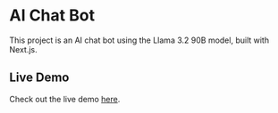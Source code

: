 
# AI Chat Bot

This project is an AI chat bot using the Llama 3.2 90B model, built with Next.js.

## Live Demo

Check out the live demo [here](https://ai.ifsvivek.tech/).
